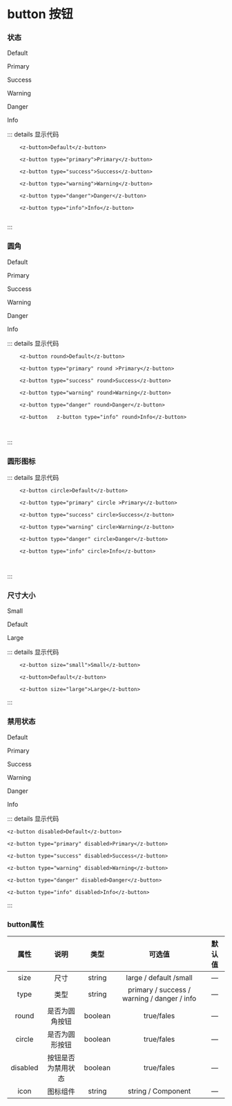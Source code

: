 # button 按钮

### 状态


<z-button style="margin-right: 10px;">Default</z-button>

<z-button style="margin-right: 10px;" type="primary">Primary</z-button>

<z-button style="margin-right: 10px;" type="success" >Success</z-button>

<z-button style="margin-right: 10px;" type="warning">Warning</z-button>

<z-button style="margin-right: 10px;" type="danger">Danger</z-button>

<z-button style="margin-right: 10px;" type="info">Info</z-button>



::: details 显示代码
```
    <z-button>Default</z-button>

    <z-button type="primary">Primary</z-button>

    <z-button type="success">Success</z-button>

    <z-button type="warning">Warning</z-button>

    <z-button type="danger">Danger</z-button>

    <z-button type="info">Info</z-button>
    
```
:::


### 圆角

<z-button style="margin-right: 10px;" round>Default</z-button>

<z-button style="margin-right: 10px;" type="primary" round >Primary</z-button>

<z-button style="margin-right: 10px;" type="success" round>Success</z-button>

<z-button style="margin-right: 10px;" type="warning" round>Warning</z-button>

<z-button style="margin-right: 10px;" type="danger" round>Danger</z-button>

<z-button style="margin-right: 10px;" type="info" round>Info</z-button>


::: details 显示代码
```
    <z-button round>Default</z-button>

    <z-button type="primary" round >Primary</z-button>

    <z-button type="success" round>Success</z-button>

    <z-button type="warning" round>Warning</z-button>

    <z-button type="danger" round>Danger</z-button>

    <z-button   z-button type="info" round>Info</z-button>

    
```
:::


### 圆形图标
<z-button style="margin-right: 10px;" circle icon></z-button>

<z-button style="margin-right: 10px;" type="primary" circle icon></z-button>

<z-button style="margin-right: 10px;" type="success" circle icon></z-button>

<z-button style="margin-right: 10px;" type="warning" circle icon></z-button>

<z-button style="margin-right: 10px;" type="danger" circle icon></z-button>

<z-button style="margin-right: 10px;" type="info" circle icon></z-button>


::: details 显示代码
```
    <z-button circle>Default</z-button>

    <z-button type="primary" circle >Primary</z-button>

    <z-button type="success" circle>Success</z-button>

    <z-button type="warning" circle>Warning</z-button>

    <z-button type="danger" circle>Danger</z-button>

    <z-button type="info" circle>Info</z-button>

    
```
:::



### 尺寸大小

<z-button style="margin-right: 10px;" size="small">Small</z-button>

<z-button style="margin-right: 10px;">Default</z-button>

<z-button style="margin-right: 10px;" size="large">Large</z-button>

::: details 显示代码
```
    <z-button size="small">Small</z-button>

    <z-button>Default</z-button>

    <z-button size="large">Large</z-button>
```
:::

### 禁用状态

<z-button style="margin-right: 10px;" disabled >Default</z-button>

<z-button style="margin-right: 10px;" type="primary" disabled>Primary</z-button>

<z-button style="margin-right: 10px;" type="success" disabled>Success</z-button>

<z-button style="margin-right: 10px;" type="warning" disabled>Warning</z-button>

<z-button style="margin-right: 10px;" type="danger" disabled>Danger</z-button>

<z-button style="margin-right: 10px;" type="info" disabled>Info</z-button>


::: details 显示代码
```
<z-button disabled>Default</z-button>

<z-button type="primary" disabled>Primary</z-button>

<z-button type="success" disabled>Success</z-button>

<z-button type="warning" disabled>Warning</z-button>

<z-button type="danger" disabled>Danger</z-button>

<z-button type="info" disabled>Info</z-button>
```
:::


### button属性

|    属性    |       说明      |     类型     |  可选值               |     默认值       |
|:------------:|:------------:|:------------:|:-------------------:|:------------:|
|     size     |     尺寸     | 	string |large / default /small                      |   —        |
|     type     |     类型     | 	string |primary / success / warning / danger / info |   —        |
|     round    |     是否为圆角按钮     | 	boolean  |   true/fales                      |   —       |
|     circle   |     是否为圆形按钮     | 	boolean  |   true/fales                      |   —      |
|     disabled |     按钮是否为禁用状态    | 	boolean  |   true/fales                   |   —      |
|     icon     |     图标组件     | 	string |string / Component                       |   —     |